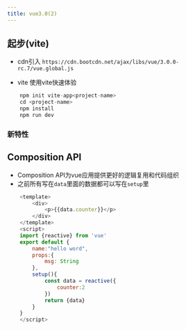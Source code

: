 ```yaml
---
title: vue3.0(2)
---
```

## 起步(vite)
+ cdn引入
    `https://cdn.bootcdn.net/ajax/libs/vue/3.0.0-rc.7/vue.global.js`

+ vite
使用vite快速体验
```js
    npm init vite-app<project-name>
    cd <project-name>
    npm install
    npm run dev
```

### 新特性
## Composition API
+ Composition API为vue应用提供更好的逻辑复用和代码组织
+ 之前所有写在`data`里面的数据都可以写在`setup`里
```js
    <template>
        <div>
            <p>{{data.counter}}</p>  
        </div>
    </template>
    <script>
    import {reactive} from 'vue'
    export default {
        name:"hello word",
        props:{
            msg: String
        },
        setup(){
            const data = reactive({
                counter:2
            })
            return {data}
        }
    }
    </script>
```

